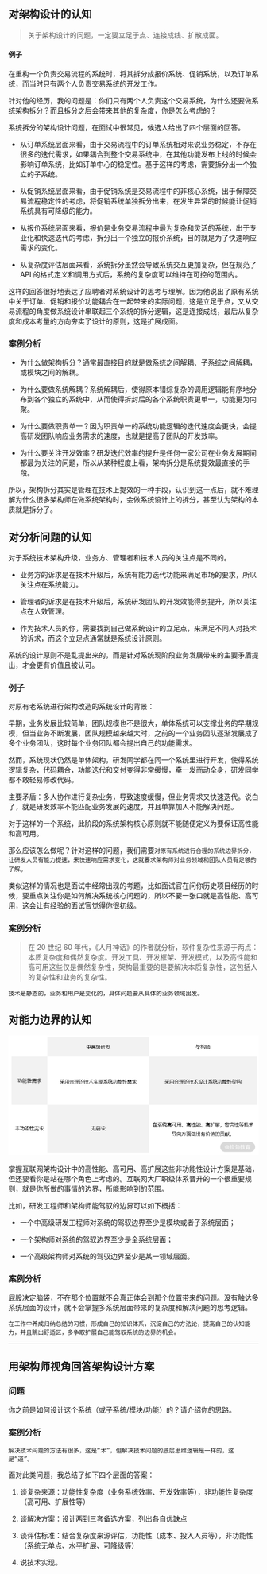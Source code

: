 ## 对架构设计的认知

> 关于架构设计的问题，一定要立足于点、连接成线、扩散成面。

#### 例子
在重构一个负责交易流程的系统时，将其拆分成报价系统、促销系统，以及订单系统，而当时只有两个人负责交易系统的开发工作。

针对他的经历，我的问题是：你们只有两个人负责这个交易系统，为什么还要做系统架构拆分？而且拆分之后会带来其他的复杂度，你是怎么考虑的？

系统拆分的架构设计问题，在面试中很常见，候选人给出了四个层面的回答。

- 从订单系统层面来看，由于交易流程中的订单系统相对来说业务稳定，不存在很多的迭代需求，如果耦合到整个交易系统中，在其他功能发布上线的时候会影响订单系统，比如订单中心的稳定性。基于这样的考虑，需要拆分出一个独立的子系统。

- 从促销系统层面来看，由于促销系统是交易流程中的非核心系统，出于保障交易流程稳定性的考虑，将促销系统单独拆分出来，在发生异常的时候能让促销系统具有可降级的能力。

- 从报价系统层面来看，报价是业务交易流程中最为复杂和灵活的系统，出于专业化和快速迭代的考虑，拆分出一个独立的报价系统，目的就是为了快速响应需求的变化。

- 从复杂度评估层面来看，系统拆分虽然会导致系统交互更加复杂，但在规范了 API 的格式定义和调用方式后，系统的复杂度可以维持在可控的范围内。

这样的回答很好地表达了应聘者对系统设计的思考与理解。因为他说出了原有系统中关于订单、促销和报价功能耦合在一起带来的实际问题，这是立足于点，又从交易流程的角度做系统设计串联起三个系统的拆分逻辑，这是连接成线，最后从复杂度和成本考量的方向夯实了设计的原则，这是扩展成面。



### 案例分析

- 为什么做架构拆分？通常最直接目的就是做系统之间解耦、子系统之间解耦，或模块之间的解耦。

- 为什么要做系统解耦？系统解耦后，使得原本错综复杂的调用逻辑能有序地分布到各个独立的系统中，从而使得拆封后的各个系统职责更单一，功能更为内聚。

- 为什么要做职责单一？因为职责单一的系统功能逻辑的迭代速度会更快，会提高研发团队响应业务需求的速度，也就是提高了团队的开发效率。

- 为什么要关注开发效率？研发迭代效率的提升是任何一家公司在业务发展期间都最为关注的问题，所以从某种程度上看，架构拆分是系统提效最直接的手段。

所以，架构拆分其实是管理在技术上提效的一种手段，认识到这一点后，就不难理解为什么很多架构师在做系统架构时，会做系统设计上的拆分，甚至认为架构的本质就是拆分了。





## 对分析问题的认知

对于系统技术架构升级，业务方、管理者和技术人员的关注点是不同的。

- 业务方的诉求是在技术升级后，系统有能力迭代功能来满足市场的要求，所以关注点在系统能力。

- 管理者的诉求是在技术升级后，系统研发团队的开发效能得到提升，所以关注点在人效管理。

- 作为技术人员的你，需要找到自己做系统设计的立足点，来满足不同人对技术的诉求，而这个立足点通常就是系统设计原则。

系统的设计原则不是乱提出来的，而是针对系统现阶段业务发展带来的主要矛盾提出，才会更有价值且被认可。



### 例子

对原有老系统进行架构改造的系统设计的背景：

早期，业务发展比较简单，团队规模也不是很大，单体系统可以支撑业务的早期规模，但当业务不断发展，团队规模越来越大时，之前的一个业务团队逐渐发展成了多个业务团队，这时每个业务团队都会提出自己的功能需求。

然而，系统现状仍然是单体架构，研发同学都在同一个系统里进行开发，使得系统逻辑复杂，代码耦合，功能迭代和交付变得非常缓慢，牵一发而动全身，研发同学都不敢轻易修改代码。

主要矛盾：多人协作进行复杂业务，导致速度缓慢，但业务需求又快速迭代。说白了，就是研发效率不能匹配业务发展的速度，并且单靠加人不能解决问题。

对于这样的一个系统，此阶段的系统架构核心原则就不能随便定义为要保证高性能和高可用。

那么应该怎么做呢？针对这样的问题，我们需要``对原有系统进行合理的系统边界拆分，让研发人员有能力提速，来快速响应需求变化，这就要求架构师对业务领域和团队人员有足够的了解``。

类似这样的情况也是面试中经常出现的考题，比如面试官在问你历史项目经历的时候，要重点关注你是如何解决系统核心问题的，所以不要一张口就是高性能、高可用，这会让有经验的面试官觉得你很初级。



### 案例分析

> 在 20 世纪 60 年代，《人月神话》的作者就分析，软件复杂性来源于两点：本质复杂度和偶然复杂度。开发工具、开发框架、开发模式，以及高性能和高可用这些仅是偶然复杂性，架构最重要的是要解决本质复杂性，这包括人的复杂性和业务的复杂性。

`技术是静态的，业务和用户是变化的，具体问题要从具体的业务领域出发。`



##  对能力边界的认知

![Drawing 1.png](https://github.com/13sai/ReadingNotes/blob/master/%E6%9E%B6%E6%9E%84%E8%AE%BE%E8%AE%A1%E9%9D%A2%E8%AF%95%E7%B2%BE%E8%AE%B2/%E6%9E%B6%E6%9E%84%E5%8E%9F%E7%90%86%E4%B8%8E%E6%8A%80%E6%9C%AF%E8%AE%A4%E7%9F%A5/CgqCHl_kU2uACOFsAABBxkQJo6I393.png)



掌握互联网架构设计中的高性能、高可用、高扩展这些非功能性设计方案是基础，但还要看你是站在哪个角色上考虑的。互联网大厂职级体系晋升的一个很重要规则，就是你所做的事情的边界，所能影响到的范围。

比如，研发工程师和架构师能驾驭的边界可以如下概括：

- 一个中高级研发工程师对系统的驾驭边界至少是模块或者子系统层面；

- 一个架构师对系统的驾驭边界至少是全系统层面；

- 一个高级架构师对系统的驾驭边界至少是某一领域层面。



### 案例分析

屁股决定脑袋，不在那个位置就不会真正体会到那个位置带来的问题。没有触达多系统层面的设计，就不会掌握多系统层面带来的复杂度和解决问题的思考逻辑。

`在工作中养成归纳总结的习惯，形成自己的知识体系，沉淀自己的方法论，提高自己的认知能力，并且跳出舒适区，多争取扩展自己能驾驭系统的边界的机会。`





---



## 用架构师视角回答架构设计方案

### 问题

你之前是如何设计这个系统（或子系统/模块/功能）的？请介绍你的思路。

### 案例分析

`解决技术问题的方法有很多，这是“术”，但解决技术问题的底层思维逻辑是一样的，这是“道”。`



面对此类问题，我总结了如下四个层面的答案：

1. 谈复杂来源：功能性复杂度（业务系统效率、开发效率等），非功能性复杂度（高可用、扩展性等）

2. 谈解决方案：设计两到三套备选方案，列出各自优缺点

3. 谈评估标准：结合复杂度来源评估，功能性（成本、投入人员等），非功能性（系统无单点、水平扩展、可降级等）

4. 说技术实现。







